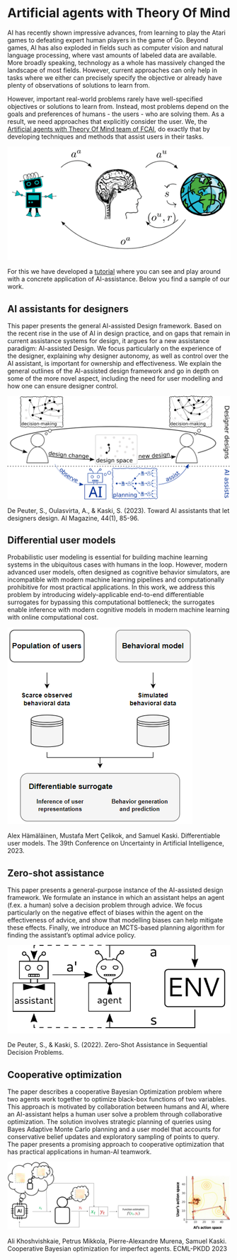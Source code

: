 # Artificial agents with Theory Of Mind

AI has recently shown impressive advances, from learning to play the Atari
games to defeating expert human players in the game of Go. Beyond games, AI has
also exploded in fields such as computer vision and natural language
processing, where vast amounts of labeled data are available. More broadly
speaking, technology as a whole has massively changed the landscape of most
fields. However, current approaches can only help in tasks where we either can
precisely specify the objective or already have plenty of observations of
solutions to learn from.

However, important real-world problems rarely have well-specified objectives or
solutions to learn from. Instead, most problems depend on the goals and
preferences of humans - the users - who are solving them. As a result, we need
approaches that explicitly consider the user. We, the [Artificial agents with
Theory Of Mind team of FCAI](https://fcai.fi/fcai-teams#atom), do exactly that
by developing techniques and methods that assist users in their tasks.

![AI-assistance diagram](figures/ai-assistance.png)

For this we have developed a
[tutorial](https://github.com/AaltoPML/ai_assistance_tutorial) where you can
see and play around with a concrete application of AI-assistance. Below you
find a sample of our work.

## AI assistants for designers

This paper presents the general AI-assisted Design framework. Based on the
recent rise in the use of AI in design practice, and on gaps that remain in
current assistance systems for design, it argues for a new assistance paradigm:
AI-assisted Design. We focus particularly on the experience of the designer,
explaining why designer autonomy, as well as control over the AI assistant, is
important for ownership and effectiveness. We explain the general outlines of
the AI-assisted design framework and go in depth on some of the more novel
aspect, including the need for user modelling and how one can ensure designer
control.

![Diagram for AI assisted design](figures/AI_assisted_design_slide_diagram.png)

De Peuter, S., Oulasvirta, A., & Kaski, S. (2023). Toward AI assistants that let designers design. AI Magazine, 44(1), 85-96.

## Differential user models

Probabilistic user modeling is essential for building machine learning systems
in the ubiquitous cases with humans in the loop. However, modern advanced user
models, often designed as cognitive behavior simulators, are incompatible with
modern machine learning pipelines and computationally prohibitive for most
practical applications. In this work, we address this problem by introducing
widely-applicable end-to-end differentiable surrogates for bypassing this
computational bottleneck; the surrogates enable inference with modern cognitive
models in modern machine learning with online computational cost.

![Diagram for learning differentiable surrogates](figures/differential-user-models.png)

Alex Hämäläinen, Mustafa Mert Çelikok, and Samuel Kaski. Differentiable user models. The 39th Conference on Uncertainty in Artificial Intelligence, 2023.

## Zero-shot assistance

This paper presents a general-purpose instance of the AI-assisted design
framework. We formulate an instance in which an assistant helps an agent (f.ex.
a human) solve a decision problem through advice. We focus particularly on the
negative effect of biases within the agent on the effectiveness of advice, and
show that modelling biases can help mitigate these effects. Finally, we
introduce an MCTS-based planning algorithm for finding the assistant’s optimal
advice policy.

![Diagram for zero-shot assistance](figures/ai-assisted-design-diagram-technical.png)

De Peuter, S., & Kaski, S. (2022). Zero-Shot Assistance in Sequential Decision Problems.

## Cooperative optimization

The paper describes a cooperative Bayesian Optimization problem where two
agents work together to optimize black-box functions of two variables. This
approach is motivated by collaboration between humans and AI, where an
AI-assistant helps a human user solve a problem through collaborative
optimization. The solution involves strategic planning of queries using Bayes
Adaptive Monte Carlo planning and a user model that accounts for conservative
belief updates and exploratory sampling of points to query. The paper presents
a promising approach to cooperative optimization that has practical
applications in human-AI teamwork.

![Diagram for zero-shot assistance](figures/coop-bayes-opt.png)

Ali Khoshvishkaie, Petrus Mikkola, Pierre-Alexandre Murena, Samuel Kaski.
Cooperative Bayesian optimization for imperfect agents. ECML-PKDD 2023

